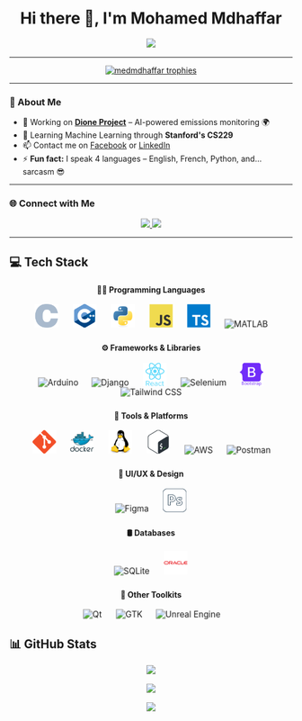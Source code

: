 <h1 align="center">Hi there 👋, I'm Mohamed Mdhaffar</h1>
<p align="center">
  <img src="https://readme-typing-svg.herokuapp.com/?lines=🎓+ICT+Engineering+Student+@+SUP'COM;🤖+AI+Explorer+%7C+🧩+Problem+Solver+%7C+🌍+Tech+for+Impact&center=true&width=500&height=40&color=0FF6EC&vCenter=true&size=20">
</p>

---

<p align="center">
  <a href="https://github.com/medmdhaffar">
    <img src="https://github-profile-trophy.vercel.app/?username=medmdhaffar&theme=algolia&margin-w=10&margin-h=15&column=4" alt="medmdhaffar trophies"/>
  </a>
</p>

---

### 🚀 About Me

- 🔭 Working on **[Dione Project](https://github.com/zaydbf/Dione)** – AI-powered emissions monitoring 🌍
- 🌱 Learning Machine Learning through **Stanford's CS229**
- 📫 Contact me on [Facebook](https://www.facebook.com/mohamed.medhaffar.5?locale=fr_FR) or [LinkedIn](https://www.linkedin.com/in/mohamed-mdhafar-08707b280)
- ⚡ **Fun fact:** I speak 4 languages – English, French, Python, and... sarcasm 😎

---

### 🌐 Connect with Me

<p align="center">
  <a href="https://www.linkedin.com/in/mohamed-mdhafar-08707b280" target="_blank">
    <img src="https://img.shields.io/badge/LinkedIn-blue?style=for-the-badge&logo=linkedin&logoColor=white"/>
  </a>
  <a href="https://github.com/medmdhaffar" target="_blank">
    <img src="https://img.shields.io/badge/GitHub-black?style=for-the-badge&logo=github&logoColor=white"/>
  </a>
</p>

---

<style>
@keyframes pulse {
  0%, 100% { transform: scale(1); }
  50% { transform: scale(1.1); }
}

.tech-icon {
  width: 40px;
  margin: 0 12px;
  animation: pulse 3s infinite;
  transition: transform 0.3s ease;
}
.tech-icon:hover {
  transform: scale(1);
  animation-play-state: paused;
}
.tech-row {
  text-align: center;
  margin-bottom: 25px;
}
</style>

## 💻 Tech Stack

<h4 align="center">👨‍💻 Programming Languages</h4>
<p class="tech-row">
  <img src="https://raw.githubusercontent.com/devicons/devicon/master/icons/c/c-original.svg" class="tech-icon" alt="C"/>
  <img src="https://raw.githubusercontent.com/devicons/devicon/master/icons/cplusplus/cplusplus-original.svg" class="tech-icon" alt="C++"/>
  <img src="https://raw.githubusercontent.com/devicons/devicon/master/icons/python/python-original.svg" class="tech-icon" alt="Python"/>
  <img src="https://raw.githubusercontent.com/devicons/devicon/master/icons/javascript/javascript-original.svg" class="tech-icon" alt="JavaScript"/>
  <img src="https://raw.githubusercontent.com/devicons/devicon/master/icons/typescript/typescript-original.svg" class="tech-icon" alt="TypeScript"/>
  <img src="https://upload.wikimedia.org/wikipedia/commons/2/21/Matlab_Logo.png" class="tech-icon" alt="MATLAB"/>
</p>

<h4 align="center">⚙️ Frameworks & Libraries</h4>
<p class="tech-row">
  <img src="https://cdn.worldvectorlogo.com/logos/arduino-1.svg" class="tech-icon" alt="Arduino"/>
  <img src="https://cdn.worldvectorlogo.com/logos/django.svg" class="tech-icon" alt="Django"/>
  <img src="https://raw.githubusercontent.com/devicons/devicon/master/icons/react/react-original-wordmark.svg" class="tech-icon" alt="React"/>
  <img src="https://www.vectorlogo.zone/logos/selenium/selenium-icon.svg" class="tech-icon" alt="Selenium"/>
  <img src="https://raw.githubusercontent.com/devicons/devicon/master/icons/bootstrap/bootstrap-plain-wordmark.svg" class="tech-icon" alt="Bootstrap"/>
  <img src="https://www.vectorlogo.zone/logos/tailwindcss/tailwindcss-icon.svg" class="tech-icon" alt="Tailwind CSS"/>
</p>

<h4 align="center">🔧 Tools & Platforms</h4>
<p class="tech-row">
  <img src="https://raw.githubusercontent.com/devicons/devicon/master/icons/git/git-original.svg" class="tech-icon" alt="Git"/>
  <img src="https://raw.githubusercontent.com/devicons/devicon/master/icons/docker/docker-original-wordmark.svg" class="tech-icon" alt="Docker"/>
  <img src="https://raw.githubusercontent.com/devicons/devicon/master/icons/linux/linux-original.svg" class="tech-icon" alt="Linux"/>
  <img src="https://raw.githubusercontent.com/devicons/devicon/master/icons/bash/bash-original.svg" class="tech-icon" alt="Bash"/>
  <img src="https://raw.githubusercontent.com/devicons/devicon/master/icons/aws/aws-original.svg" class="tech-icon" alt="AWS"/>
  <img src="https://www.vectorlogo.zone/logos/getpostman/getpostman-icon.svg" class="tech-icon" alt="Postman"/>
</p>

<h4 align="center">🎨 UI/UX & Design</h4>
<p class="tech-row">
  <img src="https://www.vectorlogo.zone/logos/figma/figma-icon.svg" class="tech-icon" alt="Figma"/>
  <img src="https://raw.githubusercontent.com/devicons/devicon/master/icons/photoshop/photoshop-line.svg" class="tech-icon" alt="Photoshop"/>
</p>

<h4 align="center">🛢️ Databases</h4>
<p class="tech-row">
  <img src="https://www.vectorlogo.zone/logos/sqlite/sqlite-icon.svg" class="tech-icon" alt="SQLite"/>
  <img src="https://raw.githubusercontent.com/devicons/devicon/master/icons/oracle/oracle-original.svg" class="tech-icon" alt="Oracle"/>
</p>

<h4 align="center">🧪 Other Toolkits</h4>
<p class="tech-row">
  <img src="https://upload.wikimedia.org/wikipedia/commons/0/0b/Qt_logo_2016.svg" class="tech-icon" alt="Qt"/>
  <img src="https://upload.wikimedia.org/wikipedia/commons/7/71/GTK_logo.svg" class="tech-icon" alt="GTK"/>
  <img src="https://raw.githubusercontent.com/kenangundogan/fontisto/036b7eca71aab1bef8e6a0518f7329f13ed62f6b/icons/svg/brand/unreal-engine.svg" class="tech-icon" alt="Unreal Engine"/>
</p>


## 📊 GitHub Stats

<p align="center">
  <img src="https://github-readme-stats.vercel.app/api?username=medmdhaffar&show_icons=true&theme=tokyonight" height="180px"/>
</p>
<p align="center">
  <img src="https://github-readme-streak-stats.herokuapp.com/?user=medmdhaffar&theme=tokyonight" height="180px"/>
</p>
<p align="center">
  <img src="https://github-readme-stats.vercel.app/api/top-langs/?username=medmdhaffar&layout=compact&theme=tokyonight" height="180px"/>
</p>
